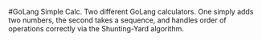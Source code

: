 #GoLang Simple Calc.
Two different GoLang calculators. One simply adds two numbers, the second takes a sequence, and handles order of operations correctly via the Shunting-Yard algorithm.
